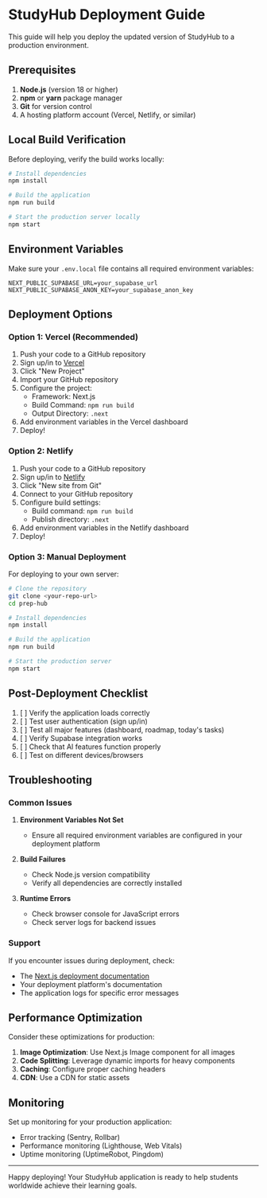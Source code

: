 # StudyHub Deployment Guide

This guide will help you deploy the updated version of StudyHub to a production environment.

## Prerequisites

1. **Node.js** (version 18 or higher)
2. **npm** or **yarn** package manager
3. **Git** for version control
4. A hosting platform account (Vercel, Netlify, or similar)

## Local Build Verification

Before deploying, verify the build works locally:

```bash
# Install dependencies
npm install

# Build the application
npm run build

# Start the production server locally
npm start
```

## Environment Variables

Make sure your `.env.local` file contains all required environment variables:

```env
NEXT_PUBLIC_SUPABASE_URL=your_supabase_url
NEXT_PUBLIC_SUPABASE_ANON_KEY=your_supabase_anon_key
```

## Deployment Options

### Option 1: Vercel (Recommended)

1. Push your code to a GitHub repository
2. Sign up/in to [Vercel](https://vercel.com)
3. Click "New Project"
4. Import your GitHub repository
5. Configure the project:
   - Framework: Next.js
   - Build Command: `npm run build`
   - Output Directory: `.next`
6. Add environment variables in the Vercel dashboard
7. Deploy!

### Option 2: Netlify

1. Push your code to a GitHub repository
2. Sign up/in to [Netlify](https://netlify.com)
3. Click "New site from Git"
4. Connect to your GitHub repository
5. Configure build settings:
   - Build command: `npm run build`
   - Publish directory: `.next`
6. Add environment variables in the Netlify dashboard
7. Deploy!

### Option 3: Manual Deployment

For deploying to your own server:

```bash
# Clone the repository
git clone <your-repo-url>
cd prep-hub

# Install dependencies
npm install

# Build the application
npm run build

# Start the production server
npm start
```

## Post-Deployment Checklist

1. [ ] Verify the application loads correctly
2. [ ] Test user authentication (sign up/in)
3. [ ] Test all major features (dashboard, roadmap, today's tasks)
4. [ ] Verify Supabase integration works
5. [ ] Check that AI features function properly
6. [ ] Test on different devices/browsers

## Troubleshooting

### Common Issues

1. **Environment Variables Not Set**
   - Ensure all required environment variables are configured in your deployment platform

2. **Build Failures**
   - Check Node.js version compatibility
   - Verify all dependencies are correctly installed

3. **Runtime Errors**
   - Check browser console for JavaScript errors
   - Check server logs for backend issues

### Support

If you encounter issues during deployment, check:
- The [Next.js deployment documentation](https://nextjs.org/docs/deployment)
- Your deployment platform's documentation
- The application logs for specific error messages

## Performance Optimization

Consider these optimizations for production:

1. **Image Optimization**: Use Next.js Image component for all images
2. **Code Splitting**: Leverage dynamic imports for heavy components
3. **Caching**: Configure proper caching headers
4. **CDN**: Use a CDN for static assets

## Monitoring

Set up monitoring for your production application:
- Error tracking (Sentry, Rollbar)
- Performance monitoring (Lighthouse, Web Vitals)
- Uptime monitoring (UptimeRobot, Pingdom)

---

Happy deploying! Your StudyHub application is ready to help students worldwide achieve their learning goals.
